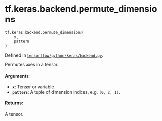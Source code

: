 <div itemscope itemtype="http://developers.google.com/ReferenceObject">
<meta itemprop="name" content="tf.keras.backend.permute_dimensions" />
</div>

# tf.keras.backend.permute_dimensions

``` python
tf.keras.backend.permute_dimensions(
    x,
    pattern
)
```



Defined in [`tensorflow/python/keras/backend.py`](https://www.tensorflow.org/code/tensorflow/python/keras/backend.py).

Permutes axes in a tensor.

#### Arguments:

* <b>`x`</b>: Tensor or variable.
* <b>`pattern`</b>: A tuple of
        dimension indices, e.g. `(0, 2, 1)`.


#### Returns:

A tensor.